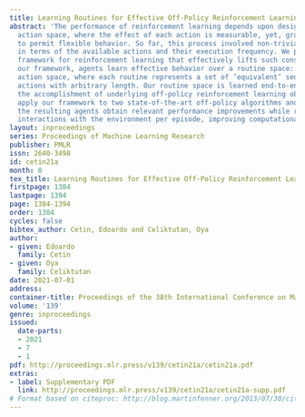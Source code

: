 ```yaml
---
title: Learning Routines for Effective Off-Policy Reinforcement Learning
abstract: 'The performance of reinforcement learning depends upon designing an appropriate
  action space, where the effect of each action is measurable, yet, granular enough
  to permit flexible behavior. So far, this process involved non-trivial user choices
  in terms of the available actions and their execution frequency. We propose a novel
  framework for reinforcement learning that effectively lifts such constraints. Within
  our framework, agents learn effective behavior over a routine space: a new, higher-level
  action space, where each routine represents a set of ’equivalent’ sequences of granular
  actions with arbitrary length. Our routine space is learned end-to-end to facilitate
  the accomplishment of underlying off-policy reinforcement learning objectives. We
  apply our framework to two state-of-the-art off-policy algorithms and show that
  the resulting agents obtain relevant performance improvements while requiring fewer
  interactions with the environment per episode, improving computational efficiency.'
layout: inproceedings
series: Proceedings of Machine Learning Research
publisher: PMLR
issn: 2640-3498
id: cetin21a
month: 0
tex_title: Learning Routines for Effective Off-Policy Reinforcement Learning
firstpage: 1384
lastpage: 1394
page: 1384-1394
order: 1384
cycles: false
bibtex_author: Cetin, Edoardo and Celiktutan, Oya
author:
- given: Edoardo
  family: Cetin
- given: Oya
  family: Celiktutan
date: 2021-07-01
address:
container-title: Proceedings of the 38th International Conference on Machine Learning
volume: '139'
genre: inproceedings
issued:
  date-parts:
  - 2021
  - 7
  - 1
pdf: http://proceedings.mlr.press/v139/cetin21a/cetin21a.pdf
extras:
- label: Supplementary PDF
  link: http://proceedings.mlr.press/v139/cetin21a/cetin21a-supp.pdf
# Format based on citeproc: http://blog.martinfenner.org/2013/07/30/citeproc-yaml-for-bibliographies/
---
```

